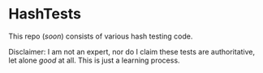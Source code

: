 # HashTests

This repo (_soon_) consists of various hash testing code.

Disclaimer: I am not an expert, nor do I claim these tests are authoritative, let alone _good_ at all. This is just a learning process.
